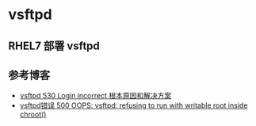 # vsftpd





## RHEL7 部署 vsftpd







## 参考博客

- [vsftpd 530 Login incorrect 根本原因和解决方案](https://www.jianshu.com/p/91c7d4a115e0)
- [vsftpd错误 500 OOPS: vsftpd: refusing to run with writable root inside chroot()](https://www.cnblogs.com/wi100sh/p/4542819.html)

